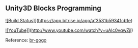 ## Unity3D Blocks Programming

[![Build Status]](https://app.bitrise.io/app/af3531b59341cb1e/status.svg?token=W7s1F717RFArFEheo92e2Q&branch=master)](https://app.bitrise.io/app/af3531b59341cb1e)


[![YouTube]](http://img.youtube.com/vi/uAIc0vqwZjI/maxresdefault.jpg)](http://www.youtube.com/watch?v=uAIc0vqwZjI)

Reference:
[br-gogo](https://br-gogo.sourceforge.net)
